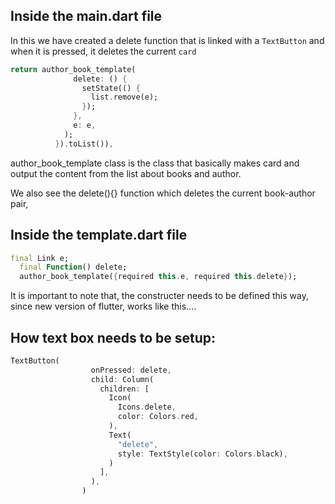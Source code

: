 ## Inside the main.dart file

In this we have created a delete function that is linked with a `TextButton` and when it is pressed, it deletes the current `card`

```dart
return author_book_template(
              delete: () {
                setState(() {
                  list.remove(e);
                });
              },
              e: e,
            );
          }).toList()),
```



author_book_template class is the class that basically makes card and output the content from the list about books and author.

We also see the delete(){} function which deletes the current book-author pair, 

## Inside the template.dart file

```Dart
final Link e;
  final Function() delete;
  author_book_template({required this.e, required this.delete});
```

It is important to note that, the constructer needs to be defined this way, since new version of flutter, works like this....



## How text box needs to be setup:

```Dart
TextButton(
                  onPressed: delete,
                  child: Column(
                    children: [
                      Icon(
                        Icons.delete,
                        color: Colors.red,
                      ),
                      Text(
                        "delete",
                        style: TextStyle(color: Colors.black),
                      )
                    ],
                  ),
                )
```

